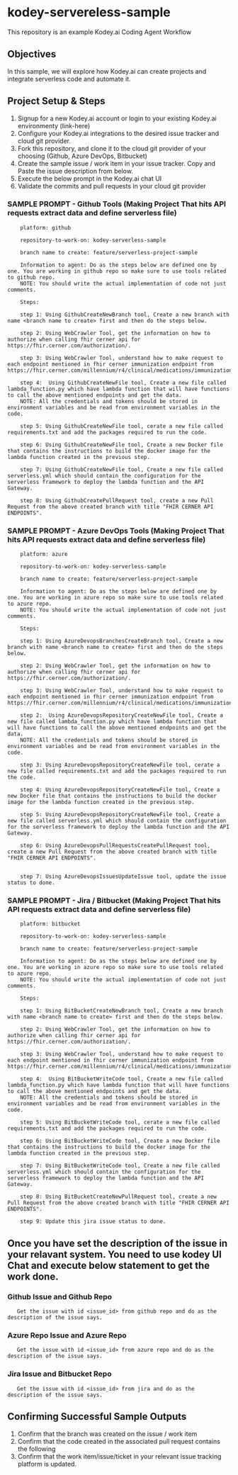 # kodey-servereless-sample

This repository is an example Kodey.ai Coding Agent Workflow

## Objectives

In this sample, we will explore how Kodey.ai can create projects and integrate serverless code and automate it.

## Project Setup & Steps 

1. Signup for a new Kodey.ai account or login to your existing Kodey.ai environmenty (link-here)
2. Configure your Kodey.ai integrations to the desired issue tracker and cloud git provider.
3. Fork this repository, and clone it to the cloud git provider of your choosing (Github, Azure DevOps, Bitbucket)
4. Create the sample issue / work item in your issue tracker. Copy and Paste the issue description from below.
5. Execute the below prompt in the Kodey.ai chat UI
6. Validate the commits and pull requests in your cloud git provider

### SAMPLE PROMPT - Github Tools (Making Project That hits API requests extract data and define serverless file)
```
    platform: github

    repository-to-work-on: kodey-serverless-sample
    
    branch name to create: feature/serverless-project-sample

    Information to agent: Do as the steps below are defined one by one. You are working in github repo so make sure to use tools related to github repo.
    NOTE: You should write the actual implementation of code not just comments. 

    Steps:

    step 1: Using GithubCreateNewBranch tool, Create a new branch with name <branch name to create> first and then do the steps below.

    step 2: Using WebCrawler Tool, get the information on how to authorize when calling fhir cerner api for https://fhir.cerner.com/authorization/.

    step 3: Using WebCrawler Tool, understand how to make request to each endpoint mentioned in fhir cerner immunization endpoint from https://fhir.cerner.com/millennium/r4/clinical/medications/immunization/

    step 4:  Using GithubCreateNewFile tool, Create a new file called lambda_function.py which have lambda function that will have functions to call the above mentioned endpoints and get the data.
    NOTE: All the credentials and tokens should be stored in environment variables and be read from environment variables in the code.

    step 5: Using GithubCreateNewFile tool, cerate a new file called requirements.txt and add the packages required to run the code.

    step 6: Using GithubCreateNewFile tool, Create a new Docker file that contains the instructions to build the docker image for the lambda function created in the previous step.

    step 7: Using GithubCreateNewFile tool, Create a new file called serverless.yml which should contain the configuration for the serverless framework to deploy the lambda function and the API Gateway.
    
    step 8: Using GithubCreatePullRequest tool, create a new Pull Request from the above created branch with title "FHIR CERNER API ENDPOINTS".

```

### SAMPLE PROMPT - Azure DevOps Tools (Making Project That hits API requests extract data and define serverless file)
```
    platform: azure

    repository-to-work-on: kodey-serverless-sample
    
    branch name to create: feature/serverless-project-sample

    Information to agent: Do as the steps below are defined one by one. You are working in azure repo so make sure to use tools related to azure repo.
    NOTE: You should write the actual implementation of code not just comments. 
    
    Steps:

    step 1: Using AzureDevopsBranchesCreateBranch tool, Create a new branch with name <branch name to create> first and then do the steps below.

    step 2: Using WebCrawler Tool, get the information on how to authorize when calling fhir cerner api for https://fhir.cerner.com/authorization/.

    step 3: Using WebCrawler Tool, understand how to make request to each endpoint mentioned in fhir cerner immunization endpoint from https://fhir.cerner.com/millennium/r4/clinical/medications/immunization/

    step 2:  Using AzureDevopsRepositoryCreateNewFile tool, Create a new file called lambda_function.py which have lambda function that will have functions to call the above mentioned endpoints and get the data.
    NOTE: All the credentials and tokens should be stored in environment variables and be read from environment variables in the code.

    step 3: Using AzureDevopsRepositoryCreateNewFile tool, cerate a new file called requirements.txt and add the packages required to run the code.

    step 4: Using AzureDevopsRepositoryCreateNewFile tool, Create a new Docker file that contains the instructions to build the docker image for the lambda function created in the previous step.

    step 5: Using AzureDevopsRepositoryCreateNewFile tool, Create a new file called serverless.yml which should contain the configuration for the serverless framework to deploy the lambda function and the API Gateway.
    
    step 6: Using AzureDevopsPullRequestsCreatePullRequest tool, create a new Pull Request from the above created branch with title "FHIR CERNER API ENDPOINTS".


    step 7: Using AzureDevopsIssuesUpdateIssue tool, update the issue status to done.
```

### SAMPLE PROMPT - Jira / Bitbucket (Making Project That hits API requests extract data and define serverless file)
```
    platform: bitbucket

    repository-to-work-on: kodey-serverless-sample
    
    branch name to create: feature/serverless-project-sample

    Information to agent: Do as the steps below are defined one by one. You are working in azure repo so make sure to use tools related to azure repo.
    NOTE: You should write the actual implementation of code not just comments. 
    
    Steps:

    step 1: Using BitBucketCreateNewBranch tool, Create a new branch with name <branch name to create> first and then do the steps below.

    step 2: Using WebCrawler Tool, get the information on how to authorize when calling fhir cerner api for https://fhir.cerner.com/authorization/.

    step 3: Using WebCrawler Tool, understand how to make request to each endpoint mentioned in fhir cerner immunization endpoint from https://fhir.cerner.com/millennium/r4/clinical/medications/immunization/

    step 4:  Using BitBucketWriteCode tool, Create a new file called lambda_function.py which have lambda function that will have functions to call the above mentioned endpoints and get the data.
    NOTE: All the credentials and tokens should be stored in environment variables and be read from environment variables in the code.

    step 5: Using BitBucketWriteCode tool, cerate a new file called requirements.txt and add the packages required to run the code.

    step 6: Using BitBucketWriteCode tool, Create a new Docker file that contains the instructions to build the docker image for the lambda function created in the previous step.

    step 7: Using BitBucketWriteCode tool, Create a new file called serverless.yml which should contain the configuration for the serverless framework to deploy the lambda function and the API Gateway.
    
    step 8: Using BitBucketCreateNewPullRequest tool, create a new Pull Request from the above created branch with title "FHIR CERNER API ENDPOINTS".

    step 9: Update this jira issue status to done.

```

## Once you have set the description of the issue in your relavant system. You need to use kodey UI Chat and execute below statement to get the work done. 

### Github Issue and Github Repo
```
   Get the issue with id <issue_id> from github repo and do as the description of the issue says.
```

### Azure Repo Issue and Azure Repo
```
   Get the issue with id <issue_id> from azure repo and do as the description of the issue says.
```

### Jira Issue and Bitbucket Repo
```
   Get the issue with id <issue_id> from jira and do as the description of the issue says.
```

## Confirming Successful Sample Outputs

1. Confirm that the branch was created on the issue / work item
2. Confirm that the code created in the associated pull request contains the following
3. Confirm that the work item/issue/ticket in your relevant issue tracking platform is updated.